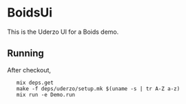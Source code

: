# BoidsUi

This is the Uderzo UI for a Boids demo.

## Running

After checkout,

```
   mix deps.get
   make -f deps/uderzo/setup.mk $(uname -s | tr A-Z a-z)
   mix run -e Demo.run
```
